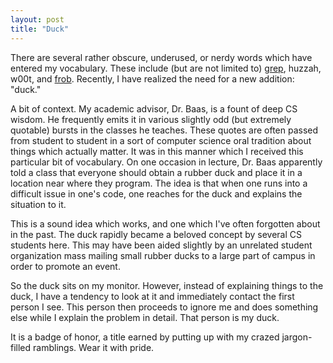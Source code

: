 ```yaml
---
layout: post
title: "Duck"
---
```

 
There are several rather obscure, underused, or nerdy words which have entered my vocabulary. These include (but are not limited to) <a href="http://www.catb.org/jargon/html/G/grep.html">grep</a>, huzzah, w00t, and <a href="http://en.wiktionary.org/w/index.php?title=Transwiki:Frob&amp;oldid=7966409">frob</a>. Recently, I have realized the need for a new addition: "duck."

A bit of context. My academic advisor, Dr. Baas, is a fount of deep CS wisdom. He frequently emits it in various slightly odd (but extremely quotable) bursts in the classes he teaches. These quotes are often passed from student to student in a sort of computer science oral tradition about things which actually matter. It was in this manner which I received this particular bit of vocabulary. On one occasion in lecture, Dr. Baas apparently told a class that everyone should obtain a rubber duck and place it in a location near where they program. The idea is that when one runs into a difficult issue in one's code, one reaches for the duck and explains the situation to it.

This is a sound idea which works, and one which I've often forgotten about in the past. The duck rapidly became a beloved concept by several CS students here. This may have been aided slightly by an unrelated student organization mass mailing small rubber ducks to a large part of campus in order to promote an event.

So the duck sits on my monitor. However, instead of explaining things to the duck, I have a tendency to look at it and immediately contact the first person I see. This person then proceeds to ignore me and does something else while I explain the problem in detail. That person is my duck.

It is a badge of honor, a title earned by putting up with my crazed jargon-filled ramblings. Wear it with pride.
